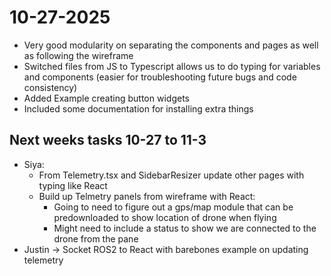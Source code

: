 # 10-27-2025
- Very good modularity on separating the components and pages as well as following the wireframe
- Switched files from JS to Typescript allows us to do typing for variables and components (easier for troubleshooting future bugs and code consistency)
- Added Example creating button widgets
- Included some documentation for installing extra things

## Next weeks tasks 10-27 to 11-3
- Siya:
    - From Telemetry.tsx and SidebarResizer update other pages with typing like React 
    - Build up Telmetry panels from wireframe with React:
        - Going to need to figure out a gps/map module that can be predownloaded to show location of drone when flying
        - Might need to include a status to show we are connected to the drone from the pane
- Justin -> Socket ROS2 to React with barebones example on updating telemetry 